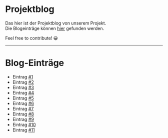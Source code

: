 # Projektblog

Das hier ist der Projektblog von unserem Projekt.  
Die Blogeinträge können [hier](https://github.com/green-sprout/blog/discussions) gefunden werden.

Feel free to contribute! 😀

---
# Blog-Einträge
- Eintrag [#1](https://github.com/green-sprout/blog/discussions/1) 
- Eintrag [#2](https://github.com/green-sprout/blog/discussions/3)
- Eintrag [#3](https://github.com/green-sprout/blog/discussions/4)
- Eintrag [#4](https://github.com/green-sprout/blog/discussions/5)
- Eintrag [#5](https://github.com/green-sprout/blog/discussions/6)
- Eintrag [#6](https://github.com/green-sprout/blog/discussions/7) 
- Eintrag [#7](https://github.com/green-sprout/blog/discussions/8)
- Eintrag [#8](https://github.com/green-sprout/blog/discussions/9)
- Eintrag [#9](https://github.com/green-sprout/blog/discussions/10)
- Eintrag [#10](https://github.com/green-sprout/blog/discussions/11)
- Eintrag [#11](https://github.com/green-sprout/blog/discussions/12)
